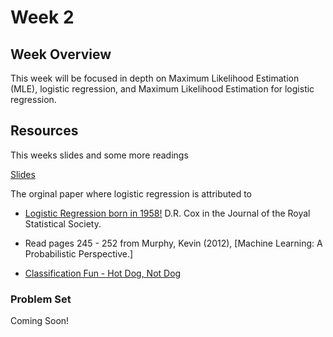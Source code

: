 # Week 2

## Week Overview

This week will be focused in depth on Maximum Likelihood Estimation (MLE), logistic regression, and Maximum Likelihood Estimation for logistic regression.

## Resources

This weeks slides and some more readings

[Slides]()

The orginal paper where logistic regression is attributed to

* [Logistic Regression born in 1958!](https://www.nuffield.ox.ac.uk/users/cox/cox48.pdf) D.R. Cox in the Journal of the Royal Statistical Society.

* Read pages 245 - 252 from Murphy, Kevin (2012), [Machine Learning: A Probabilistic Perspective.]

* [Classification Fun - Hot Dog, Not Dog](https://medium.com/@timanglade/how-hbos-silicon-valley-built-not-hotdog-with-mobile-tensorflow-keras-react-native-ef03260747f3)


### Problem Set

Coming Soon!






